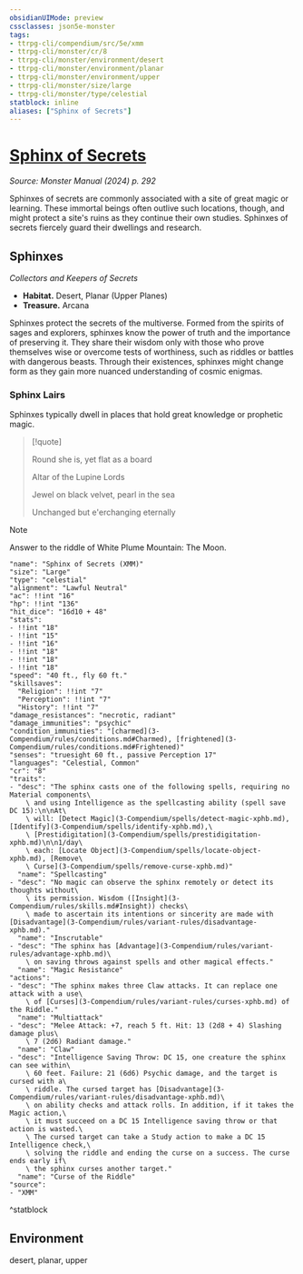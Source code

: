 ```yaml
---
obsidianUIMode: preview
cssclasses: json5e-monster
tags:
- ttrpg-cli/compendium/src/5e/xmm
- ttrpg-cli/monster/cr/8
- ttrpg-cli/monster/environment/desert
- ttrpg-cli/monster/environment/planar
- ttrpg-cli/monster/environment/upper
- ttrpg-cli/monster/size/large
- ttrpg-cli/monster/type/celestial
statblock: inline
aliases: ["Sphinx of Secrets"]
---
```

# [Sphinx of Secrets](3-Compendium\bestiary\celestial/sphinx-of-secrets-xmm.md)
*Source: Monster Manual (2024) p. 292*  

Sphinxes of secrets are commonly associated with a site of great magic or learning. These immortal beings often outlive such locations, though, and might protect a site's ruins as they continue their own studies. Sphinxes of secrets fiercely guard their dwellings and research.

## Sphinxes

*Collectors and Keepers of Secrets*

- **Habitat.** Desert, Planar (Upper Planes)  
- **Treasure.** Arcana  

Sphinxes protect the secrets of the multiverse. Formed from the spirits of sages and explorers, sphinxes know the power of truth and the importance of preserving it. They share their wisdom only with those who prove themselves wise or overcome tests of worthiness, such as riddles or battles with dangerous beasts. Through their existences, sphinxes might change form as they gain more nuanced understanding of cosmic enigmas.

### Sphinx Lairs

Sphinxes typically dwell in places that hold great knowledge or prophetic magic.

> [!quote]  
> 
> Round she is, yet flat as a board
> 
> Altar of the Lupine Lords
> 
> Jewel on black velvet, pearl in the sea
> 
> Unchanged but e'erchanging eternally

> [!note]
> Answer to the riddle of White Plume Mountain: The Moon.

```statblock
"name": "Sphinx of Secrets (XMM)"
"size": "Large"
"type": "celestial"
"alignment": "Lawful Neutral"
"ac": !!int "16"
"hp": !!int "136"
"hit_dice": "16d10 + 48"
"stats":
- !!int "18"
- !!int "15"
- !!int "16"
- !!int "18"
- !!int "18"
- !!int "18"
"speed": "40 ft., fly 60 ft."
"skillsaves":
  "Religion": !!int "7"
  "Perception": !!int "7"
  "History": !!int "7"
"damage_resistances": "necrotic, radiant"
"damage_immunities": "psychic"
"condition_immunities": "[charmed](3-Compendium/rules/conditions.md#Charmed), [frightened](3-Compendium/rules/conditions.md#Frightened)"
"senses": "truesight 60 ft., passive Perception 17"
"languages": "Celestial, Common"
"cr": "8"
"traits":
- "desc": "The sphinx casts one of the following spells, requiring no Material components\
    \ and using Intelligence as the spellcasting ability (spell save DC 15):\n\nAt\
    \ will: [Detect Magic](3-Compendium/spells/detect-magic-xphb.md), [Identify](3-Compendium/spells/identify-xphb.md),\
    \ [Prestidigitation](3-Compendium/spells/prestidigitation-xphb.md)\n\n1/day\
    \ each: [Locate Object](3-Compendium/spells/locate-object-xphb.md), [Remove\
    \ Curse](3-Compendium/spells/remove-curse-xphb.md)"
  "name": "Spellcasting"
- "desc": "No magic can observe the sphinx remotely or detect its thoughts without\
    \ its permission. Wisdom ([Insight](3-Compendium/rules/skills.md#Insight)) checks\
    \ made to ascertain its intentions or sincerity are made with [Disadvantage](3-Compendium/rules/variant-rules/disadvantage-xphb.md)."
  "name": "Inscrutable"
- "desc": "The sphinx has [Advantage](3-Compendium/rules/variant-rules/advantage-xphb.md)\
    \ on saving throws against spells and other magical effects."
  "name": "Magic Resistance"
"actions":
- "desc": "The sphinx makes three Claw attacks. It can replace one attack with a use\
    \ of [Curses](3-Compendium/rules/variant-rules/curses-xphb.md) of the Riddle."
  "name": "Multiattack"
- "desc": "Melee Attack: +7, reach 5 ft. Hit: 13 (2d8 + 4) Slashing damage plus\
    \ 7 (2d6) Radiant damage."
  "name": "Claw"
- "desc": "Intelligence Saving Throw: DC 15, one creature the sphinx can see within\
    \ 60 feet. Failure: 21 (6d6) Psychic damage, and the target is cursed with a\
    \ riddle. The cursed target has [Disadvantage](3-Compendium/rules/variant-rules/disadvantage-xphb.md)\
    \ on ability checks and attack rolls. In addition, if it takes the Magic action,\
    \ it must succeed on a DC 15 Intelligence saving throw or that action is wasted.\
    \ The cursed target can take a Study action to make a DC 15 Intelligence check,\
    \ solving the riddle and ending the curse on a success. The curse ends early if\
    \ the sphinx curses another target."
  "name": "Curse of the Riddle"
"source":
- "XMM"
```
^statblock

## Environment

desert, planar, upper